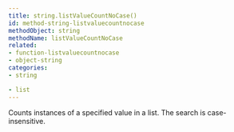 ```yaml
---
title: string.listValueCountNoCase()
id: method-string-listvaluecountnocase
methodObject: string
methodName: listValueCountNoCase
related:
- function-listvaluecountnocase
- object-string
categories:
- string

- list
---
```


Counts instances of a specified value in a list. The search is
case-insensitive.